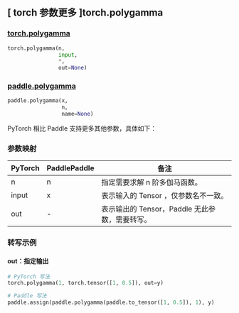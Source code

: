 ## [ torch 参数更多 ]torch.polygamma

### [torch.polygamma](https://pytorch.org/docs/stable/special.html#torch.special.polygamma)

```python
torch.polygamma(n,
                input,
                *,
                out=None)
```

### [paddle.polygamma](https://www.paddlepaddle.org.cn/documentation/docs/zh/develop/api/paddle/polygamma_cn.html)

```python
paddle.polygamma(x,
                 n,
                 name=None)
```

PyTorch 相比 Paddle 支持更多其他参数，具体如下：
### 参数映射
| PyTorch       | PaddlePaddle | 备注                                                   |
| ------------- | ------------ | ------------------------------------------------------ |
|   n   |  n  | 指定需要求解 n 阶多伽马函数。  |
| input |  x  | 表示输入的 Tensor ，仅参数名不一致。  |
|  out  |  -  | 表示输出的 Tensor，Paddle 无此参数，需要转写。    |


### 转写示例
#### out：指定输出
```python
# PyTorch 写法
torch.polygamma(1, torch.tensor([1, 0.5]), out=y)

# Paddle 写法
paddle.assign(paddle.polygamma(paddle.to_tensor([1, 0.5]), 1), y)
```
